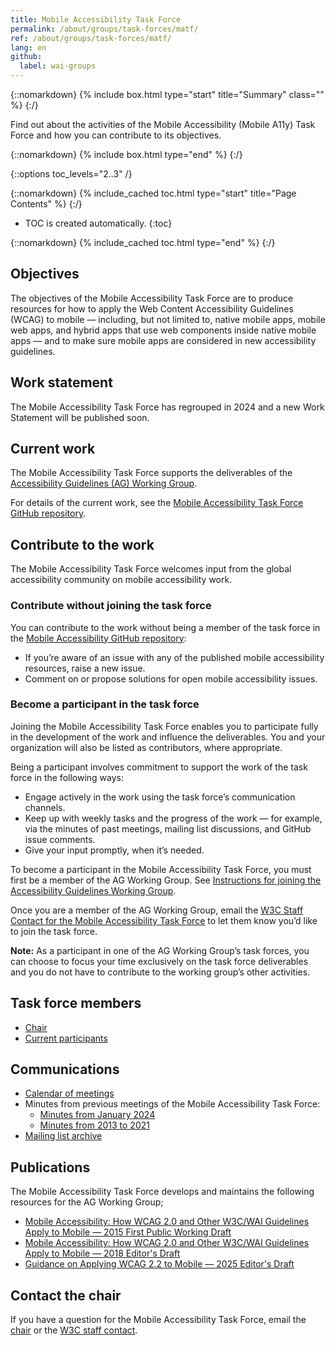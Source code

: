 ```yaml
---
title: Mobile Accessibility Task Force
permalink: /about/groups/task-forces/matf/
ref: /about/groups/task-forces/matf/
lang: en
github:
  label: wai-groups
---
```


{::nomarkdown}
{% include box.html type="start" title="Summary" class="" %}
{:/}

Find out about the activities of the Mobile Accessibility (Mobile A11y) Task Force and how you can contribute to its objectives.

{::nomarkdown}
{% include box.html type="end" %}
{:/}

{::options toc_levels="2..3" /}

{::nomarkdown}
{% include_cached toc.html type="start" title="Page Contents" %}
{:/}

-   TOC is created automatically.
{:toc}

{::nomarkdown}
{% include_cached toc.html type="end" %}
{:/}

## Objectives

The objectives of the Mobile Accessibility Task Force are to produce resources for how to apply the Web Content Accessibility Guidelines (WCAG) to mobile — including, but not limited to, native mobile apps, mobile web apps, and hybrid apps that use web components inside native mobile apps — and to make sure mobile apps are considered in new accessibility guidelines.

## Work statement

The Mobile Accessibility Task Force has regrouped in 2024 and a new Work Statement will be published soon.

## Current work

The Mobile Accessibility Task Force supports the deliverables of the [Accessibility Guidelines (AG) Working Group](/about/groups/agwg/).

For details of the current work, see the [Mobile Accessibility Task Force GitHub repository](https://github.com/w3c/matf/issues).

## Contribute to the work

The Mobile Accessibility Task Force welcomes input from the global accessibility community on mobile accessibility work.

### Contribute without joining the task force

You can contribute to the work without being a member of the task force in the [Mobile Accessibility GitHub repository](https://github.com/w3c/Mobile-A11y-TF-Note/issues):
* If you’re aware of an issue with any of the published mobile accessibility resources, raise a new issue.
* Comment on or propose solutions for open mobile accessibility issues.

### Become a participant in the task force

Joining the Mobile Accessibility Task Force enables you to participate fully in the development of the work and influence the deliverables. You and your organization will also be listed as contributors, where appropriate.

Being a participant involves commitment to support the work of the task force in the following ways:

* Engage actively in the work using the task force’s communication channels.
* Keep up with weekly tasks and the progress of the work &mdash; for example, via the minutes of past meetings, mailing list discussions, and GitHub issue comments.
* Give your input promptly, when it’s needed.

To become a participant in the Mobile Accessibility Task Force, you must first be a member of the AG Working Group. See [Instructions for joining the Accessibility Guidelines Working Group](https://www.w3.org/groups/wg/ag/instructions/).

Once you are a member of the AG Working Group, email the [W3C Staff Contact for the Mobile Accessibility Task Force](https://www.w3.org/groups/tf/mobile-a11y-tf/participants/#staff) to let them know you’d like to join the task force.

**Note:** As a participant in one of the AG Working Group’s task forces, you can choose to focus your time exclusively on the task force deliverables and you do not have to contribute to the working group’s other activities.

## Task force members

* [Chair](https://www.w3.org/groups/tf/mobile-a11y-tf/participants/#chairs)
* [Current participants](https://www.w3.org/groups/tf/mobile-a11y-tf/participants/#participants)

## Communications

* [Calendar of meetings](https://www.w3.org/groups/tf/mobile-a11y-tf/calendar/)
* Minutes from previous meetings of the Mobile Accessibility Task Force:
  * [Minutes from January 2024](https://www.w3.org/groups/tf/mobile-a11y-tf/calendar/?past=1&tf=0)
  * [Minutes from 2013 to 2021](https://www.w3.org/WAI/GL/task-forces/matf/minutes)
* [Mailing list archive](https://lists.w3.org/Archives/Public/public-mobile-a11y-tf/)

## Publications

The Mobile Accessibility Task Force develops and maintains the following resources for the AG Working Group;

* [Mobile Accessibility: How WCAG 2.0 and Other W3C/WAI Guidelines Apply to Mobile &mdash; 2015 First Public Working Draft](https://www.w3.org/TR/mobile-accessibility-mapping/)
* [Mobile Accessibility: How WCAG 2.0 and Other W3C/WAI Guidelines Apply to Mobile &mdash; 2018 Editor's Draft](https://w3c.github.io/Mobile-A11y-TF-Note/)
* [Guidance on Applying WCAG 2.2 to Mobile &mdash; 2025 Editor's Draft](https://w3c.github.io/matf/)

## Contact the chair

If you have a question for the Mobile Accessibility Task Force, email the [chair](https://www.w3.org/groups/tf/mobile-a11y-tf/participants/#chairs) or the [W3C staff contact](https://www.w3.org/groups/tf/mobile-a11y-tf/participants/#staff).